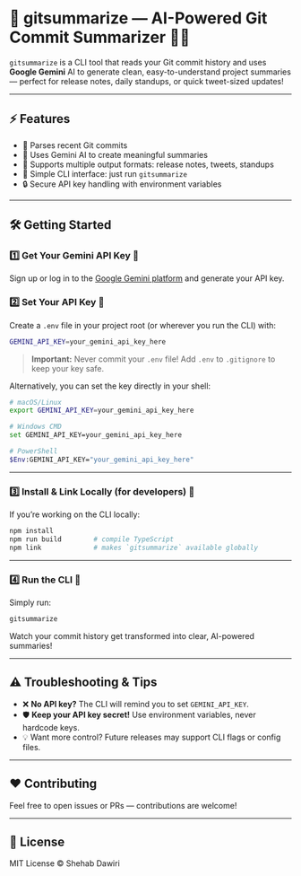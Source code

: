 # 🚀 gitsummarize — AI-Powered Git Commit Summarizer 🧠✨

`gitsummarize` is a CLI tool that reads your Git commit history and uses **Google Gemini** AI to generate clean, easy-to-understand project summaries — perfect for release notes, daily standups, or quick tweet-sized updates!

---

## ⚡ Features

- 📜 Parses recent Git commits
- 🤖 Uses Gemini AI to create meaningful summaries
- 📝 Supports multiple output formats: release notes, tweets, standups
- 🔧 Simple CLI interface: just run `gitsummarize`
- 🔒 Secure API key handling with environment variables

---

## 🛠️ Getting Started

### 1️⃣ Get Your Gemini API Key 🔑

Sign up or log in to the [Google Gemini platform](https://example.com) and generate your API key.

### 2️⃣ Set Your API Key 🔐

Create a `.env` file in your project root (or wherever you run the CLI) with:

```bash
GEMINI_API_KEY=your_gemini_api_key_here
```

> **Important:** Never commit your `.env` file! Add `.env` to `.gitignore` to keep your key safe.

Alternatively, you can set the key directly in your shell:

```bash
# macOS/Linux
export GEMINI_API_KEY=your_gemini_api_key_here

# Windows CMD
set GEMINI_API_KEY=your_gemini_api_key_here

# PowerShell
$Env:GEMINI_API_KEY="your_gemini_api_key_here"
```

---

### 3️⃣ Install & Link Locally (for developers) 🔧

If you’re working on the CLI locally:

```bash
npm install
npm run build        # compile TypeScript
npm link             # makes `gitsummarize` available globally
```

---

### 4️⃣ Run the CLI 🚀

Simply run:

```bash
gitsummarize
```

Watch your commit history get transformed into clear, AI-powered summaries!

---

## ⚠️ Troubleshooting & Tips

- ❌ **No API key?** The CLI will remind you to set `GEMINI_API_KEY`.
- 🛡️ **Keep your API key secret!** Use environment variables, never hardcode keys.
- 💡 Want more control? Future releases may support CLI flags or config files.

---

## ❤️ Contributing

Feel free to open issues or PRs — contributions are welcome!

---

## 📄 License

MIT License © Shehab Dawiri

